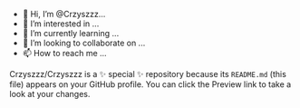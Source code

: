 -  👋  Hi, I’m @Crzyszzz... 
- 👀 I’m interested in ...
- 🌱 I’m currently learning ...
- 💞️ I’m looking to collaborate on ...
- 📫 How to reach me ...

<!---->
Crzyszzz/Crzyszzz is a ✨ special ✨ repository because its `README.md` (this file) appears on your GitHub profile.
You can click the Preview link to take a look at your changes.

